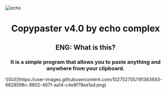 ![echo](https://user-images.githubusercontent.com/102752755/191383050-3f7db6ec-b4fb-4660-a463-73c40b06f1a2.jpg)
<h1 align=center><b>Copypaster v4.0 by echo complex</b></h1>
<h2 align=center><b>ENG: What is this?</b></h2>
<h3 align=center>It is a simple program that allows you to paste anything and anywhere from your clipboard.</h3>
![GUI](https://user-images.githubusercontent.com/102752755/191383693-6828598c-8802-467f-aa14-c4e8f79ee1ad.png)
